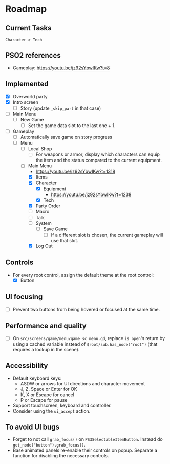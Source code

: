 # Roadmap

## Current Tasks

`Character > Tech`

## PSO2 references

- Gameplay: https://youtu.be/jz92sYbwIKw?t=8

## Implemented

- [x] Overworld party
- [x] Intro screen
  - [ ] Story (update `_skip_part` in that case)
- [ ] Main Menu
  - [ ] New Game
    - [ ] Set the game data slot to the last one + 1.
- [ ] Gameplay
  - [ ] Automatically save game on story progress
  - [ ] Menu
    - [ ] Local Shop
      - [ ] For weapons or armor, display which characters can equip the item and the status compared to the current equipment.
    - [ ] Main Menu
      - https://youtu.be/jz92sYbwIKw?t=1318
      - [x] Items
      - [x] Character
        - [x] Equipment
          - https://youtu.be/jz92sYbwIKw?t=1238
        - [x] Tech
      - [x] Party Order
      - [ ] Macro
      - [ ] Talk
      - [ ] System
        - [ ] Save Game
          - [ ] If a different slot is chosen, the current gameplay will use that slot.
      - [x] Log Out

## Controls

- For every root control, assign the default theme at the root control:
  - [x] Button

## UI focusing

- [ ] Prevent two buttons from being hovered or focused at the same time.

## Performance and quality

- [ ] On `src/screens/game/menu/game_sc_menu.gd`, replace `is_open`'s return by using a cached variable instead of `$root/sub.has_node("root")` (that requires a lookup in the scene).

## Accessibility

- Default keyboard keys:
  - ASDW or arrows for UI directions and character movement
  - J, Z, Space or Enter for OK
  - K, X or Escape for cancel
  - P or Escape for pause
- Support touchscreen, keyboard and controller.
- Consider using the `ui_accept` action.

## To avoid UI bugs

- Forget to not call `grab_focus()` on `PS3SelectableItemButton`. Instead do `get_node("button").grab_focus()`.
- Base animated panels re-enable their controls on popup. Separate a function for disabling the necessary controls.